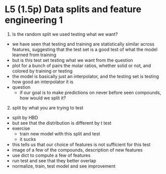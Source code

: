 # L5 (1.5p) Data splits and feature engineering 1

1. Is the random split we used testing what we want?
  - we have seen that testing and training are statistically similar across features, suggesting that the test set is a good test of what the model learned from training
  - but is this test set testing what we want from the question
  - plot for a bunch of pairs the molar ratios, whether solid or not, and colored by training or testing
  - the model is basically just an interpolator, and the testing set is testing how good an interpolator it is
  - question
    - if our goal is to make predictions on never before seen compounds, how would we split it?
2. split by what you are trying to test
  - split by HBD
  - but see that the distribution is different by t test
  - exercise
    - train new model with this split and test
    - it sucks
  - this tells us that our choice of features is not sufficient for this test
  - image of a few of the compounds, description of new features
  - use dict to compute a few of features
  - run test and see that they better overlap
  - normalize, train, test model and see improvement